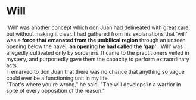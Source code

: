 # Will

'Will' was another concept which don Juan had delineated with great care, but without making it clear. I had gathered from his explanations that 'will' was a **force that emanated from the umbilical region** through an unseen opening below the navel; **an opening he had called the 'gap'**. 'Will' was allegedly cultivated only by sorcerers. It came to the practitioners veiled in mystery, and purportedly gave them the capacity to perform extraordinary acts.  
I remarked to don Juan that there was no chance that anything so vague could ever be a functioning unit in my life.  
"That's where you're wrong," he said. "The will develops in a warrior in spite of every opposition of the reason."

